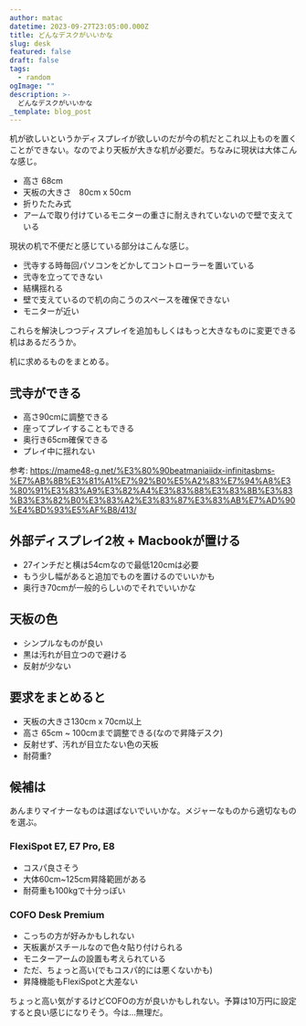 ```yaml
---
author: matac
datetime: 2023-09-27T23:05:00.000Z
title: どんなデスクがいいかな
slug: desk
featured: false
draft: false
tags:
  - random
ogImage: ""
description: >-
  どんなデスクがいいかな
_template: blog_post
---
```


机が欲しいというかディスプレイが欲しいのだが今の机だとこれ以上ものを置くことができない。なのでより天板が大きな机が必要だ。ちなみに現状は大体こんな感じ。

- 高さ 68cm
- 天板の大きさ　80cm x 50cm
- 折りたたみ式
- アームで取り付けているモニターの重さに耐えきれていないので壁で支えている

現状の机で不便だと感じている部分はこんな感じ。

- 弐寺する時毎回パソコンをどかしてコントローラーを置いている
- 弐寺を立ってできない
- 結構揺れる
- 壁で支えているので机の向こうのスペースを確保できない
- モニターが近い

これらを解決しつつディスプレイを追加もしくはもっと大きなものに変更できる机はあるだろうか。

机に求めるものをまとめる。

## 弐寺ができる

- 高さ90cmに調整できる
- 座ってプレイすることもできる
- 奥行き65cm確保できる
- プレイ中に揺れない

参考: https://mame48-g.net/%E3%80%90beatmaniaiidx-infinitasbms-%E7%AB%8B%E3%81%A1%E7%92%B0%E5%A2%83%E7%94%A8%E3%80%91%E3%83%A9%E3%82%A4%E3%83%88%E3%83%8B%E3%83%B3%E3%82%B0%E3%83%A2%E3%83%87%E3%83%AB%E7%AD%90%E4%BD%93%E5%AF%B8/413/


## 外部ディスプレイ2枚 + Macbookが置ける

- 27インチだと横は54cmなので最低120cmは必要
- もう少し幅があると追加でものを置けるのでいいかも
- 奥行き70cmが一般的らしいのでそれでいいかな

## 天板の色

- シンプルなものが良い
- 黒は汚れが目立つので避ける
- 反射が少ない

## 要求をまとめると

- 天板の大きさ130cm x 70cm以上
- 高さ 65cm ~ 100cmまで調整できる(なので昇降デスク)
- 反射せず、汚れが目立たない色の天板
- 耐荷重?

## 候補は

あんまりマイナーなものは選ばないでいいかな。メジャーなものから適切なものを選ぶ。

### FlexiSpot E7, E7 Pro, E8

- コスパ良さそう
- 大体60cm~125cm昇降範囲がある
- 耐荷重も100kgで十分っぽい

### COFO Desk Premium

- こっちの方が好みかもしれない
- 天板裏がスチールなので色々貼り付けられる
- モニターアームの設置も考えられている
- ただ、ちょっと高い(でもコスパ的には悪くないかも)
- 昇降機能もFlexiSpotと大差ない

ちょっと高い気がするけどCOFOの方が良いかもしれない。予算は10万円に設定すると良い感じになりそう。今は...無理だ。
